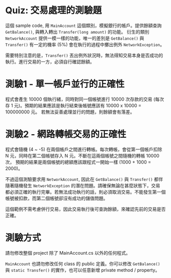 # Quiz: 交易處理的測驗題

這個 sample code, 用 ```MainAccount``` 這個類別，模擬銀行的帳戶。提供餘額查詢 ```GetBalance()```, 與轉入轉出 ```Transfer(long amount)``` 的功能。
衍生的類別 ```NetworkAccount``` 提供一模一樣的功能，唯一的差別是 ```GetBalance()``` 與 ```Transfer()``` 有一定的機率 (5%) 會在執行的過程中擲出例外
```NetworkException```。

需要特別注意的是，```Transfer()``` 丟出例外狀況時，無法得知交易本身是否成功的執行。進行交易的一方，必須自行確認餘額。


# 測驗1 - 單一帳戶並行的正確性

程式會產生 10000 個執行緒，同時對同一個帳號進行 10000 次存款的交易 (每次存 1 元)。預期的結果應該是執行結束後帳號應該有 10000 x 10000 = 100000000 元。
若無法妥善處理並行的問題，則餘額會有落差。

# 測驗2 - 網路轉帳交易的正確性

程式會隨機 (4 ~ -5) 在兩個帳戶之間進行轉帳。每次轉帳，會從第一個帳戶扣除 N 元，同時在第二個帳號存入 N 元。不斷在這兩個帳號之間隨機的轉帳 10000 次，
預期的結果是兩個帳號的總額應該跟程式一開始一樣 (1000 + 1000 = 2000)。

不過這個測驗要求用 ```NetworkAccount```, 因此在 ```GetBalance()``` 與 ```Transfer()``` 都伴隨著隨機發生 ```NetworkException``` 的潛在問題。請確保無論在甚麼狀態下，交易
都必須正確的執行完畢。若無法成功執行的話，則必須取消交易。不能發生第一個帳號被扣款，而第二個帳號卻沒有成功的儲值問題。

這個範例不需考慮併行交易，因此交易執行後可查詢餘額，來確認先前的交易是否正確。

# 測驗方式

請勿修改整個 project 除了 MainAccount.cs 以外的任何程式。

```MainAccount``` 也請勿修改任何 class 的 public 定義。你可以修改 ```GetBalance()``` 與 ```static Transfer()``` 的實作，也可以任意新增 private method / property。
